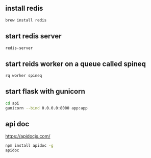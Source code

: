 ## install redis
```bash
brew install redis
```

## start redis server
```bash
redis-server
```

## start reids worker on a queue called spineq
```bash
rq worker spineq
```

## start flask with gunicorn
```bash
cd api
gunicorn --bind 0.0.0.0:8000 app:app
```

## api doc

https://apidocjs.com/
```bash
npm install apidoc -g
apidoc
```
